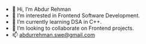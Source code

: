 - 👋 Hi, I’m Abdur Rehman
- 👀 I’m interested in Frontend Software Development.
- 🌱 I’m currently learning DSA in C++.
- 💞️ I’m looking to collaborate on Frontend projects.
- 📫 abdurrehman.swe@gmail.com

<!---
Rehman-codes/Rehman-codes is a ✨ special ✨ repository because its `README.md` (this file) appears on your GitHub profile.
You can click the Preview link to take a look at your changes.
--->
